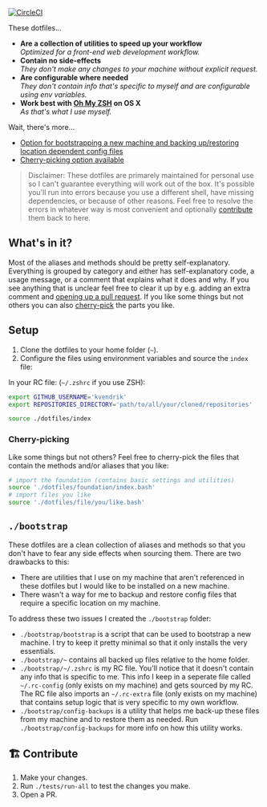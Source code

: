 [![CircleCI](https://circleci.com/gh/kvendrik/dotfiles.svg?style=svg)](https://circleci.com/gh/kvendrik/dotfiles)

These dotfiles...
- **Are a collection of utilities to speed up your workflow**<br>_Optimized for a front-end web development workflow._
- **Contain no side-effects**<br>_They don't make any changes to your machine without explicit request._
- **Are configurable where needed**<br>_They don't contain info that's specific to myself and are configurable using env variables._
- **Work best with [Oh My ZSH](https://github.com/robbyrussell/oh-my-zsh) on OS X**<br>_As that's what I use myself._

Wait, there's more...
- [Option for bootstrapping a new machine and backing up/restoring location dependent config files](#bootstrap)
- [Cherry-picking option available](#cherry-picking)

> Disclaimer: These dotfiles are primarely maintained for personal use so I can't guarantee everything will work out of the box. It's possible you'll run into errors because you use a different shell, have missing dependencies, or because of other reasons. Feel free to resolve the errors in whatever way is most convenient and optionally [contribute](#️-contribute) them back to here.

## What's in it?
Most of the aliases and methods should be pretty self-explanatory. Everything is grouped by category and either has self-explanatory code, a usage message, or a comment that explains what it does and why. If you see anything that is unclear feel free to clear it up by e.g. adding an extra comment and [opening up a pull request](#️-contribute). If you like some things but not others you can also [cherry-pick](#cherry-picking) the parts you like.

## Setup
1. Clone the dotfiles to your home folder (`~`).
2. Configure the files using environment variables and source the `index` file:

In your RC file: (`~/.zshrc` if you use ZSH):
```bash
export GITHUB_USERNAME='kvendrik'
export REPOSITORIES_DIRECTORY='path/to/all/your/cloned/repositories'

source ./dotfiles/index
```

### Cherry-picking
Like some things but not others? Feel free to cherry-pick the files that contain the methods and/or aliases that you like:

```bash
# import the foundation (contains basic settings and utilities)
source './dotfiles/foundation/index.bash'
# import files you like
source './dotfiles/file/you/like.bash'
```

## `./bootstrap`
These dotfiles are a clean collection of aliases and methods so that you don't have to fear any side effects when sourcing them. There are two drawbacks to this:
- There are utilities that I use on my machine that aren't referenced in these dotfiles but I would like to be installed on a new machine.
- There wasn't a way for me to backup and restore config files that require a specific location on my machine.

To address these two issues I created the `./bootstrap` folder:

- `./bootstrap/bootstrap` is a script that can be used to bootstrap a new machine. I try to keep it pretty minimal so that it only installs the very essentials.
- `./bootstrap/~` contains all backed up files relative to the home folder.
- `./bootstrap/~/.zshrc` is my RC file. You'll notice that it doesn't contain any info that is specific to me. This info I keep in a seperate file called `~/.rc-config` (only exists on my machine) and gets sourced by my RC. The RC file also imports an `~/.rc-extra` file (only exists on my machine) that contains setup logic that is very specific to my own workflow.
- `./bootstrap/config-backups` is a utility that helps me back-up these files from my machine and to restore them as needed. Run `./bootstrap/config-backups` for more info on how this utility works.

## 🏗️ Contribute
1. Make your changes.
2. Run `./tests/run-all` to test the changes you make.
3. Open a PR.
